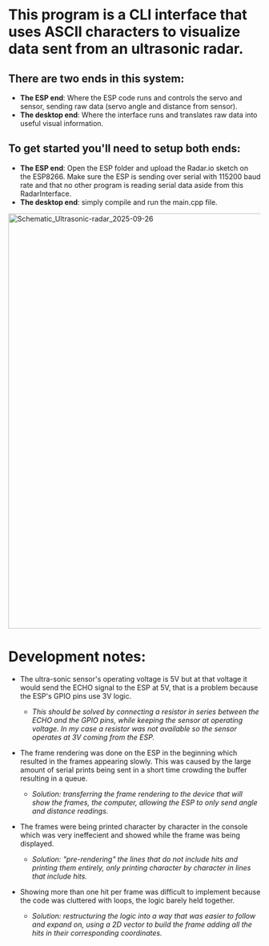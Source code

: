 # This program is a CLI interface that uses ASCII characters to visualize data sent from an ultrasonic radar.

## There are two ends in this system: 

- **The ESP end**: Where the ESP code runs and controls the servo and sensor, sending raw data (servo angle and distance from sensor).
- **The desktop end**: Where the interface runs and translates raw data into useful visual information.

## To get started you'll need to setup both ends:

- **The ESP end**: Open the ESP folder and upload the Radar.io sketch on the ESP8266. Make sure the ESP is sending over serial with 115200 baud rate and that no other program is reading serial data aside from this RadarInterface.
- **The desktop end**: simply compile and run the main.cpp file.

<img width="1169" height="827" alt="Schematic_Ultrasonic-radar_2025-09-26" src="https://github.com/user-attachments/assets/555345b6-53d2-48ed-b810-e1f9f9620be6" />

# Development notes:

- The ultra-sonic sensor's operating voltage is 5V but at that voltage it would send the ECHO signal to the ESP at 5V, that is a problem because the ESP's GPIO pins use 3V logic.
    - *This should be solved by connecting a resistor in series between the ECHO and the GPIO pins, while keeping the sensor at operating voltage. In my case a resistor was not available so the sensor operates at 3V coming from the ESP.*

- The frame rendering was done on the ESP in the beginning which resulted in the frames appearing slowly. This was caused by the large amount of serial prints being sent in a short time crowding the buffer resulting in a queue.
    - *Solution: transferring the frame rendering to the device that will show the frames, the computer, allowing the ESP to only send angle and distance readings.*

- The frames were being printed character by character in the console which was very ineffecient and showed while the frame was being displayed.
    - *Solution: "pre-rendering" the lines that do not include hits and printing them entirely, only printing character by character in lines that include hits.*

- Showing more than one hit per frame was difficult to implement because the code was cluttered with loops, the logic barely held together.
    - *Solution: restructuring the logic into a way that was easier to follow and expand on, using a 2D vector to build the frame adding all the hits in their corresponding coordinates.*
